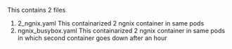 This contains 2 files

1. 2_ngnix.yaml
   This containarized 2 ngnix container in same pods
2. ngnix_busybox.yaml
   This containarized 2 ngnix container in same pods in which second container goes down after an hour
